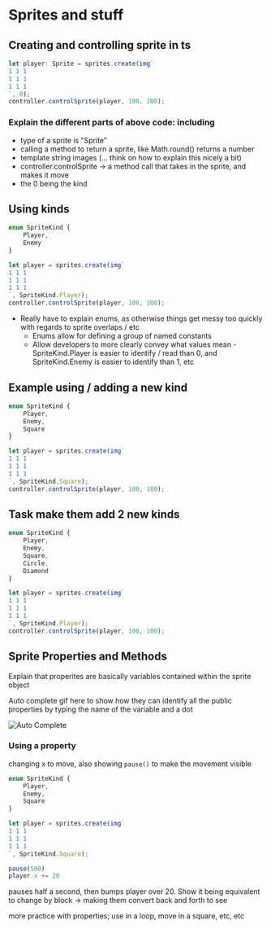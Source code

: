 # Sprites and stuff

## Creating and controlling sprite in ts

```ts
let player: Sprite = sprites.create(img`
1 1 1
1 1 1
1 1 1
`, 0);
controller.controlSprite(player, 100, 100);
```

### Explain the different parts of above code: including

* type of a sprite is "Sprite"
* calling a method to return a sprite, like Math.round() returns a number
* template string images (... think on how to explain this nicely a bit)
* controller.controlSprite -> a method call that takes in the sprite, and makes it move
* the 0 being the kind

## Using kinds

```ts
enum SpriteKind {
    Player,
    Enemy
}

let player = sprites.create(img`
1 1 1 
1 1 1 
1 1 1 
`, SpriteKind.Player);
controller.controlSprite(player, 100, 100);
```

* Really have to explain enums, as otherwise things get messy too quickly with regards to sprite overlaps / etc
    * Enums allow for defining a group of named constants
    * Allow developers to more clearly convey what values mean - SpriteKind.Player is easier to identify / read than 0, and SpriteKind.Enemy is easier to identify than 1, etc

## Example using / adding a new kind

```ts
enum SpriteKind {
    Player,
    Enemy,
    Square
}

let player = sprites.create(img`
1 1 1 
1 1 1 
1 1 1 
`, SpriteKind.Square);
controller.controlSprite(player, 100, 100);
```

## Task make them add 2 new kinds

```ts
enum SpriteKind {
    Player,
    Enemy,
    Square,
    Circle,
    Diamond
}

let player = sprites.create(img`
1 1 1 
1 1 1 
1 1 1 
`, SpriteKind.Player);
controller.controlSprite(player, 100, 100);
```

## Sprite Properties and Methods

Explain that properites are basically variables contained within the sprite object

Auto complete gif here to show how they can identify all the public properties by typing the name of the variable and a dot

![Auto Complete](/static/courses/csintro2/orientation/auto-complete.gif)

### Using a property

changing x to move, also showing `pause()` to make the movement visible

```ts
enum SpriteKind {
    Player,
    Enemy,
    Square
}

let player = sprites.create(img`
1 1 1 
1 1 1 
1 1 1 
`, SpriteKind.Square);

pause(500)
player.x += 20
```

pauses half a second, then bumps player over 20. Show it being equivalent to change by block -> making them convert back and forth to see

more practice with properties; use in a loop, move in a square, etc, etc